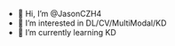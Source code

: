 - 👋 Hi, I’m @JasonCZH4
- 👀 I’m interested in DL/CV/MultiModal/KD
- 🌱 I’m currently learning KD


<!---
JasonCZH4/JasonCZH4 is a ✨ special ✨ repository because its `README.md` (this file) appears on your GitHub profile.
You can click the Preview link to take a look at your changes.
--->
